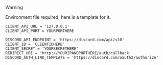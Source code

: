 > [!WARNING]
> Environment file required, here is a template for it.
```env
CLIENT_API_URL = '127.0.0.1'
CLIENT_API_PORT = YOURPORTHERE

DISCORD_API_ENDPOINT = 'https://discord.com/api/v10'
CLIENT_ID = 'CLIENTIDHERE'
CLIENT_SECRET = 'YOURSECRETHERE'
REDIRECT_URI = 'http://YOURIPANDPORTHERE/auth/callback'
DISCORD_AUTH_LINK_TEMPLATE = 'https://discord.com/oauth2/authorize'
```
